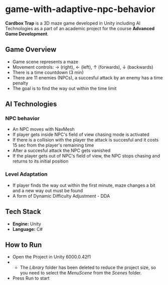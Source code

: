 # game-with-adaptive-npc-behavior
**Cardbox Trap** is a 3D maze game developed in Unity including AI Technologies as a part of an academic project for the course **Advanced Game Development**.

## Game Overview
- Game scene represents a maze
- Movement controls: → (right), ← (left), ↑ (forwards), ↓ (backwards)
- There is a time countdown (3 min)
- There are 11 enemies (NPCs), a succesful attack by an enemy has a time penalty
- The goal is to find the way out within the time limit 

## AI Technologies
### NPC behavior
- An NPC moves with NavMesh
- If player gets inside NPC's field of view chasing mode is activated
- If there is a collision with the player the attack is succesful and it costs 15 sec from the player's remaining time
- After a succesful attack the NPC gets vanished
- If the player gets out of NPC's field of view, the NPC stops chasing and returns to its initial position

### Level Adaptation
- If player finds the way out within the first minute, maze changes a bit and a new way out must be found
- A form of Dynamic Difficulty Adjustment - DDA

## Tech Stack
- **Engine:** Unity
- **Language:** C#

## How to Run
- Open the Project in Unity 6000.0.42f1
- - The *Library* folder has been deleted to reduce the project size, so you need to select the *MenuScene* from the *Scenes* folder.
- Press Run to start 
